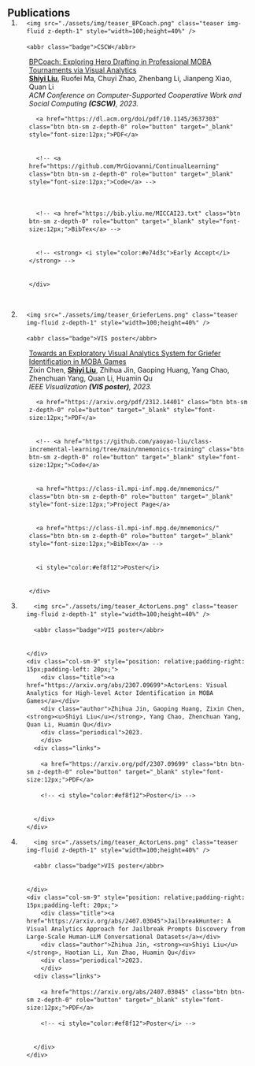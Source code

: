 <h2 id="publications" style="margin: 2px 0px -15px;">Publications</h2>

<div class="publications">
<ol class="bibliography">

<li>
<div class="pub-row">
  <div class="col-sm-3 abbr" style="position: relative;padding-right: 15px;padding-left: 15px;">
     
    <img src="./assets/img/teaser_BPCoach.png" class="teaser img-fluid z-depth-1" style="width=100;height=40%" />
     
    <abbr class="badge">CSCW</abbr>
    
    
  </div>
  <div class="col-sm-9" style="position: relative;padding-right: 15px;padding-left: 20px;">
      <div class="title"><a href="https://dl.acm.org/doi/abs/10.1145/3637303">BPCoach: Exploring Hero Drafting in Professional MOBA Tournaments via Visual Analytics</a></div>
      <div class="author"><strong><u>Shiyi Liu</u></strong>, Ruofei Ma, Chuyi Zhao, Zhenbang Li, Jianpeng Xiao, Quan Li</div>
      <div class="periodical"><em>ACM Conference on Computer-Supported Cooperative Work and Social Computing <strong>(CSCW)</strong>, 2023.</em>
      </div>
    <div class="links">
       
      <a href="https://dl.acm.org/doi/pdf/10.1145/3637303" class="btn btn-sm z-depth-0" role="button" target="_blank" style="font-size:12px;">PDF</a>
      
       
      <!-- <a href="https://github.com/MrGiovanni/ContinualLearning" class="btn btn-sm z-depth-0" role="button" target="_blank" style="font-size:12px;">Code</a> -->
      
      
       
      <!-- <a href="https://bib.yliu.me/MICCAI23.txt" class="btn btn-sm z-depth-0" role="button" target="_blank" style="font-size:12px;">BibTex</a> -->
      
       
      <!-- <strong> <i style="color:#e74d3c">Early Accept</i></strong> -->
      
      
    </div>
  </div>
</div>
</li>
<br />

<li>
<div class="pub-row">
  <div class="col-sm-3 abbr" style="position: relative;padding-right: 15px;padding-left: 15px;">
     
    <img src="./assets/img/teaser_GrieferLens.png" class="teaser img-fluid z-depth-1" style="width=100;height=40%" />
     
    <abbr class="badge">VIS poster</abbr>
    
    
  </div>
  <div class="col-sm-9" style="position: relative;padding-right: 15px;padding-left: 20px;">
      <div class="title"><a href="https://scholar.google.com/citations?view_op=view_citation&hl=en&user=PyIFgOgAAAAJ&citation_for_view=PyIFgOgAAAAJ:eQOLeE2rZwMC">Towards an Exploratory Visual Analytics System for Griefer Identification in MOBA Games</a></div>
      <div class="author">Zixin Chen, <strong><u>Shiyi Liu</u></strong>, Zhihua Jin, Gaoping Huang, Yang Chao, Zhenchuan Yang, Quan Li, Huamin Qu</div>
      <div class="periodical"><em>IEEE Visualization <strong>(VIS poster)</strong>, 2023.</em>
      </div>
    <div class="links">
       
      <a href="https://arxiv.org/pdf/2312.14401" class="btn btn-sm z-depth-0" role="button" target="_blank" style="font-size:12px;">PDF</a>
      
       
      <!-- <a href="https://github.com/yaoyao-liu/class-incremental-learning/tree/main/mnemonics-training" class="btn btn-sm z-depth-0" role="button" target="_blank" style="font-size:12px;">Code</a>
      
       
      <a href="https://class-il.mpi-inf.mpg.de/mnemonics/" class="btn btn-sm z-depth-0" role="button" target="_blank" style="font-size:12px;">Project Page</a>
      
       
      <a href="https://class-il.mpi-inf.mpg.de/mnemonics/" class="btn btn-sm z-depth-0" role="button" target="_blank" style="font-size:12px;">BibTex</a> -->
      
       
      <i style="color:#ef8f12">Poster</i>
      
      
    </div>
  </div>
</div>
</li>

<li>
  <div class="pub-row">
    <div class="col-sm-3 abbr" style="position: relative;padding-right: 15px;padding-left: 15px;">
       
      <img src="./assets/img/teaser_ActorLens.png" class="teaser img-fluid z-depth-1" style="width=100;height=40%" />
       
      <abbr class="badge">VIS poster</abbr>
      
      
    </div>
    <div class="col-sm-9" style="position: relative;padding-right: 15px;padding-left: 20px;">
        <div class="title"><a href="https://arxiv.org/abs/2307.09699">ActorLens: Visual Analytics for High-level Actor Identification in MOBA Games</a></div>
        <div class="author">Zhihua Jin, Gaoping Huang, Zixin Chen, <strong><u>Shiyi Liu</u></strong>, Yang Chao, Zhenchuan Yang, Quan Li, Huamin Qu</div>
        <div class="periodical">2023.
        </div>
      <div class="links">
         
        <a href="https://arxiv.org/pdf/2307.09699" class="btn btn-sm z-depth-0" role="button" target="_blank" style="font-size:12px;">PDF</a>
         
        <!-- <i style="color:#ef8f12">Poster</i> -->
        
        
      </div>
    </div>
  </div>
  </li>

<li>
  <div class="pub-row">
    <div class="col-sm-3 abbr" style="position: relative;padding-right: 15px;padding-left: 15px;">
       
      <img src="./assets/img/teaser_ActorLens.png" class="teaser img-fluid z-depth-1" style="width=100;height=40%" />
       
      <abbr class="badge">VIS poster</abbr>
      
      
    </div>
    <div class="col-sm-9" style="position: relative;padding-right: 15px;padding-left: 20px;">
        <div class="title"><a href="https://arxiv.org/abs/2407.03045">JailbreakHunter: A Visual Analytics Approach for Jailbreak Prompts Discovery from Large-Scale Human-LLM Conversational Datasets</a></div>
        <div class="author">Zhihua Jin, <strong><u>Shiyi Liu</u></strong>, Haotian Li, Xun Zhao, Huamin Qu</div>
        <div class="periodical">2023.
        </div>
      <div class="links">
         
        <a href="https://arxiv.org/abs/2407.03045" class="btn btn-sm z-depth-0" role="button" target="_blank" style="font-size:12px;">PDF</a>
         
        <!-- <i style="color:#ef8f12">Poster</i> -->
        
        
      </div>
    </div>
  </div>
  </li>

<br />

</ol>
</div>
